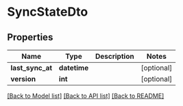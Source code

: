 # SyncStateDto


## Properties
Name | Type | Description | Notes
------------ | ------------- | ------------- | -------------
**last_sync_at** | **datetime** |  | [optional] 
**version** | **int** |  | [optional] 

[[Back to Model list]](../README.md#documentation-for-models) [[Back to API list]](../README.md#documentation-for-api-endpoints) [[Back to README]](../README.md)


